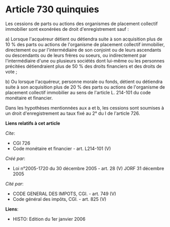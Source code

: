 # Article 730 quinquies

Les cessions de parts ou actions des organismes de placement collectif immobilier sont exonérées de droit d'enregistrement
sauf :

a) Lorsque l'acquéreur détient ou détiendra suite à son acquisition plus de 10 % des parts ou actions de l'organisme de
placement collectif immobilier, directement ou par l'intermédiaire de son conjoint ou de leurs ascendants ou descendants ou
de leurs frères ou soeurs, ou indirectement par l'intermédiaire d'une ou plusieurs sociétés dont lui-même ou les personnes
précitées détiendraient plus de 50 % des droits financiers et des droits de vote ;

b) Ou lorsque l'acquéreur, personne morale ou fonds, détient ou détiendra suite à son acquisition plus de 20 % des parts ou
actions de l'organisme de placement collectif immobilier au sens de l'article L. 214-101 du code monétaire et financier.

Dans les hypothèses mentionnées aux a et b, les cessions sont soumises à un droit d'enregistrement au taux fixé au 2° du I de
l'article 726.

**Liens relatifs à cet article**

_Cite_:

  - CGI 726
  - Code monétaire et financier - art. L214-101 (V)

_Créé par_:

  - Loi n°2005-1720 du 30 décembre 2005 - art. 28 (V) JORF 31 décembre 2005

_Cité par_:

  - CODE GENERAL DES IMPOTS, CGI. - art. 749 (V)
  - Code général des impôts, CGI. - art. 825 (V)

**Liens**:

  - HISTO: Edition du 1er janvier 2006

